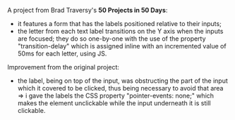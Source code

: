 A project from Brad Traversy's **50 Projects in 50 Days**:
- it features a form that has the labels positioned relative to their inputs;
- the letter from each text label transitions on the Y axis when the inputs are focused; they do so one-by-one with the use of the property "transition-delay" which is assigned 
inline with an incremented value of 50ms for each letter, using JS.

Improvement from the original project:
- the label, being on top of the input, was obstructing the part of the input which it covered to be clicked, thus being necessary to avoid that area => i gave the labels the CSS 
property "pointer-events: none;" which makes the element unclickable while the input underneath it is still clickable.

